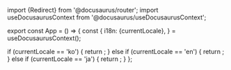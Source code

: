 import {Redirect} from '@docusaurus/router';
import useDocusaurusContext from '@docusaurus/useDocusaurusContext';

export const App = () => {
  const {
    i18n: {currentLocale},
  } = useDocusaurusContext();

  if (currentLocale == 'ko') {
    return <Redirect to="/openapi-spec" />;
  } else if (currentLocale == 'en') {
    return <Redirect to="/en/openapi-spec-en" />;
  } else if (currentLocale == 'ja') {
    return <Redirect to="/ja/openapi-spec-ja" />;
  }
};

<App/>
